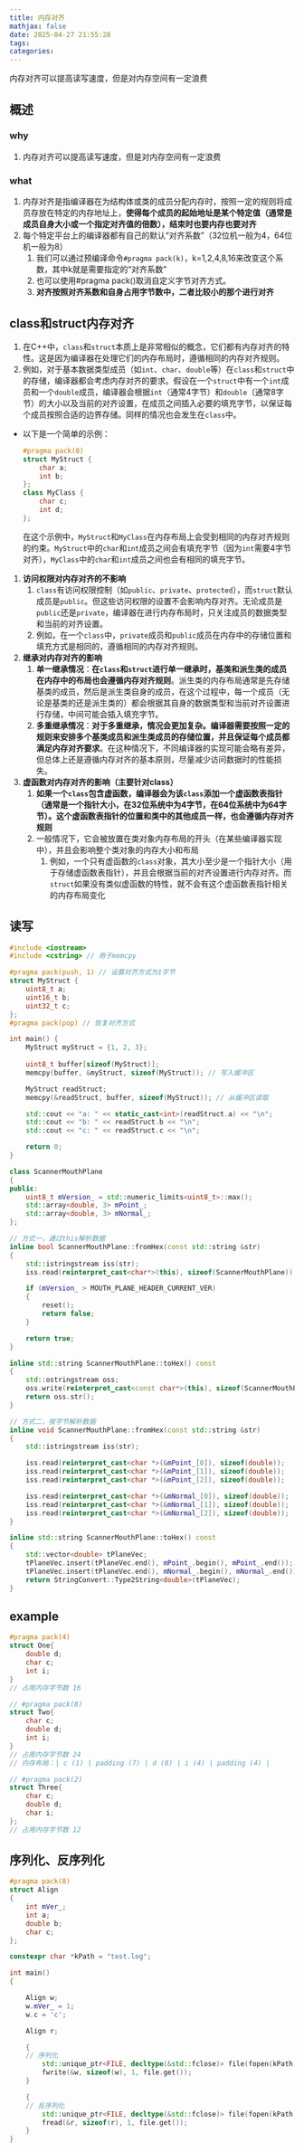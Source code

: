 ```yaml
---
title: 内存对齐
mathjax: false
date: 2025-04-27 21:55:28
tags:
categories:
---
```


内存对齐可以提高读写速度，但是对内存空间有一定浪费
<!-- less -->

## 概述
### why
1. 内存对齐可以提高读写速度，但是对内存空间有一定浪费
### what
1. 内存对齐是指编译器在为结构体或类的成员分配内存时，按照一定的规则将成员存放在特定的内存地址上，**使得每个成员的起始地址是某个特定值（通常是成员自身大小或一个指定对齐值的倍数），结束时也要内存也要对齐**
2. 每个特定平台上的编译器都有自己的默认“对齐系数”（32位机一般为4，64位机一般为8）
    1. 我们可以通过预编译命令`#pragma pack(k)`，k=1,2,4,8,16来改变这个系数，其中k就是需要指定的“对齐系数”
    2. 也可以使用#pragma pack()取消自定义字节对齐方式。
    3. **对齐按照对齐系数和自身占用字节数中，二者比较小的那个进行对齐**

## class和struct内存对齐
   1. 在C++中，`class`和`struct`本质上是非常相似的概念，它们都有内存对齐的特性。这是因为编译器在处理它们的内存布局时，遵循相同的内存对齐规则。
   2. 例如，对于基本数据类型成员（如`int`、`char`、`double`等）在`class`和`struct`中的存储，编译器都会考虑内存对齐的要求。假设在一个`struct`中有一个`int`成员和一个`double`成员，编译器会根据`int`（通常4字节）和`double`（通常8字节）的大小以及当前的对齐设置，在成员之间插入必要的填充字节，以保证每个成员按照合适的边界存储。同样的情况也会发生在`class`中。
   - 以下是一个简单的示例：
     ```cpp
     #pragma pack(8)
     struct MyStruct {
         char a;
         int b;
     };
     class MyClass {
         char c;
         int d;
     };
     ```
     在这个示例中，`MyStruct`和`MyClass`在内存布局上会受到相同的内存对齐规则的约束。`MyStruct`中的`char`和`int`成员之间会有填充字节（因为`int`需要4字节对齐），`MyClass`中的`char`和`int`成员之间也会有相同的填充字节。

1. **访问权限对内存对齐的不影响**
    1. `class`有访问权限控制（如`public`、`private`、`protected`），而`struct`默认成员是`public`。但这些访问权限的设置不会影响内存对齐。无论成员是`public`还是`private`，编译器在进行内存布局时，只关注成员的数据类型和当前的对齐设置。
    2. 例如，在一个`class`中，`private`成员和`public`成员在内存中的存储位置和填充方式是相同的，遵循相同的内存对齐规则。
2. **继承对内存对齐的影响**
    1. **单一继承情况**：**在`class`和`struct`进行单一继承时，基类和派生类的成员在内存中的布局也会遵循内存对齐规则**。派生类的内存布局通常是先存储基类的成员，然后是派生类自身的成员，在这个过程中，每一个成员（无论是基类的还是派生类的）都会根据其自身的数据类型和当前对齐设置进行存储，中间可能会插入填充字节。
    2. **多重继承情况**：**对于多重继承，情况会更加复杂。编译器需要按照一定的规则来安排多个基类成员和派生类成员的存储位置，并且保证每个成员都满足内存对齐要求**。在这种情况下，不同编译器的实现可能会略有差异，但总体上还是遵循内存对齐的基本原则，尽量减少访问数据时的性能损失。
3. **虚函数对内存对齐的影响（主要针对class）**
    1. **如果一个`class`包含虚函数，编译器会为该`class`添加一个虚函数表指针（通常是一个指针大小，在32位系统中为4字节，在64位系统中为64字节）。这个虚函数表指针的位置和类中的其他成员一样，也会遵循内存对齐规则**
    2. 一般情况下，它会被放置在类对象内存布局的开头（在某些编译器实现中），并且会影响整个类对象的内存大小和布局
        1. 例如，一个只有虚函数的`class`对象，其大小至少是一个指针大小（用于存储虚函数表指针），并且会根据当前的对齐设置进行内存对齐。而`struct`如果没有类似虚函数的特性，就不会有这个虚函数表指针相关的内存布局变化

## 读写
```cpp
#include <iostream>
#include <cstring> // 用于memcpy

#pragma pack(push, 1) // 设置对齐方式为1字节
struct MyStruct {
    uint8_t a;
    uint16_t b;
    uint32_t c;
};
#pragma pack(pop) // 恢复对齐方式

int main() {
    MyStruct myStruct = {1, 2, 3};
    
    uint8_t buffer[sizeof(MyStruct)];
    memcpy(buffer, &myStruct, sizeof(MyStruct)); // 写入缓冲区

    MyStruct readStruct;
    memcpy(&readStruct, buffer, sizeof(MyStruct)); // 从缓冲区读取

    std::cout << "a: " << static_cast<int>(readStruct.a) << "\n";
    std::cout << "b: " << readStruct.b << "\n";
    std::cout << "c: " << readStruct.c << "\n";

    return 0;
}
```

```cpp
class ScannerMouthPlane
{
public:
    uint8_t mVersion_ = std::numeric_limits<uint8_t>::max();
    std::array<double, 3> mPoint_;
    std::array<double, 3> mNormal_;
};

// 方式一，通过this解析数据
inline bool ScannerMouthPlane::fromHex(const std::string &str)
{
	std::istringstream iss(str);
	iss.read(reinterpret_cast<char*>(this), sizeof(ScannerMouthPlane));

	if (mVersion_ > MOUTH_PLANE_HEADER_CURRENT_VER)
	{
		reset();
		return false;
	}

	return true;
}

inline std::string ScannerMouthPlane::toHex() const
{
	std::ostringstream oss;
	oss.write(reinterpret_cast<const char*>(this), sizeof(ScannerMouthPlane));
	return oss.str();
}

// 方式二，按字节解析数据
inline void ScannerMouthPlane::fromHex(const std::string &str)
{
	std::istringstream iss(str);

	iss.read(reinterpret_cast<char *>(&mPoint_[0]), sizeof(double));
	iss.read(reinterpret_cast<char *>(&mPoint_[1]), sizeof(double));
	iss.read(reinterpret_cast<char *>(&mPoint_[2]), sizeof(double));

	iss.read(reinterpret_cast<char *>(&mNormal_[0]), sizeof(double));
	iss.read(reinterpret_cast<char *>(&mNormal_[1]), sizeof(double));
	iss.read(reinterpret_cast<char *>(&mNormal_[2]), sizeof(double));
}

inline std::string ScannerMouthPlane::toHex() const
{
	std::vector<double> tPlaneVec;
	tPlaneVec.insert(tPlaneVec.end(), mPoint_.begin(), mPoint_.end());
	tPlaneVec.insert(tPlaneVec.end(), mNormal_.begin(), mNormal_.end());
	return StringConvert::Type2String<double>(tPlaneVec);
}
```
## example
```cpp
#pragma pack(4)
struct One{
    double d;
    char c;
    int i;
}
// 占用内存字节数 16

// #pragma pack(8)
struct Two{
    char c;
    double d;
    int i;
}
// 占用内存字节数 24
// 内存布局：| c (1) | padding (7) | d (8) | i (4) | padding (4) |

// #pragma pack(2)
struct Three{
    char c;
    double d;
    char i;
};
// 占用内存字节数 12
```

## 序列化、反序列化
```cpp
#pragma pack(8)
struct Align
{
    int mVer_;
    int a;
    double b;
    char c;
};

constexpr char *kPath = "test.log";

int main()
{

    Align w;
    w.mVer_ = 1;
    w.c = 'c';

    Align r;

    {
    // 序列化
        std::unique_ptr<FILE, decltype(&std::fclose)> file(fopen(kPath, "wb"), &std::fclose);
        fwrite(&w, sizeof(w), 1, file.get());
    }

    {
    // 反序列化
        std::unique_ptr<FILE, decltype(&std::fclose)> file(fopen(kPath, "rb"), &std::fclose);
        fread(&r, sizeof(r), 1, file.get());
    }
}
```
